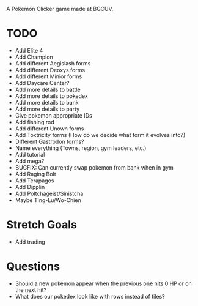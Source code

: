 A Pokemon Clicker game made at BGCUV.

# TODO

- Add Elite 4
- Add Champion
- Add different Aegislash forms
- Add different Deoxys forms
- Add different Minior forms
- Add Daycare Center?
- Add more details to battle
- Add more details to pokedex
- Add more details to bank
- Add more details to party
- Give pokemon appropriate IDs
- Add fishing rod
- Add different Unown forms
- Add Toxtricity forms (How do we decide what form it evolves into?)
- Different Gastrodon forms?
- Name everything (Towns, region, gym leaders, etc.)
- Add tutorial
- Add mega?
- BUGFIX: Can currently swap pokemon from bank when in gym
- Add Raging Bolt
- Add Terapagos
- Add Dipplin
- Add Poltchageist/Sinistcha
- Maybe Ting-Lu/Wo-Chien

# Stretch Goals

- Add trading

# Questions

- Should a new pokemon appear when the previous one hits 0 HP or on the next hit?
- What does our pokedex look like with rows instead of tiles?
